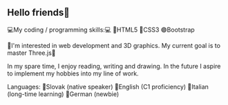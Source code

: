 ## Hello friends🦑

💻My coding / programming skills:💻
🔴HTML5
🔵CSS3
🟣Bootstrap

🐛I'm interested in web development and 3D graphics. My current goal is to master Three.js🐛

In my spare time, I enjoy reading, writing and drawing. In the future I aspire to implement my hobbies into my line of work. 

Languages:
🔘Slovak (native speaker)
🔘English (C1 proficiency)
🔘Italian (long-time learning)
🔘German (newbie)
<!--
**NikIHric/NikIHric** is a ✨ _special_ ✨ repository because its `README.md` (this file) appears on your GitHub profile.

Here are some ideas to get you started:

- 🔭 I’m currently working on ...
- 🌱 I’m currently learning ...
- 👯 I’m looking to collaborate on ...
- 🤔 I’m looking for help with ...
- 💬 Ask me about ...
- 📫 How to reach me: ...
- 😄 Pronouns: ...
- ⚡ Fun fact: ...
-->
